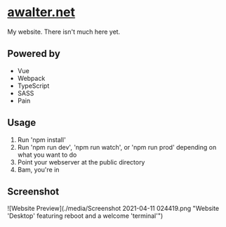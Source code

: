 # [awalter.net](https://awalter.net)
My website. There isn't much here yet.

## Powered by
* Vue
* Webpack
* TypeScript
* SASS
* Pain

## Usage
1. Run 'npm install'
1. Run 'npm run dev', 'npm run watch', or 'npm run prod' depending on what you want to do
1. Point your webserver at the public directory
1. Bam, you're in

## Screenshot
![Website Preview](./media/Screenshot 2021-04-11 024419.png "Website 'Desktop' featuring reboot and a welcome 'terminal'")
